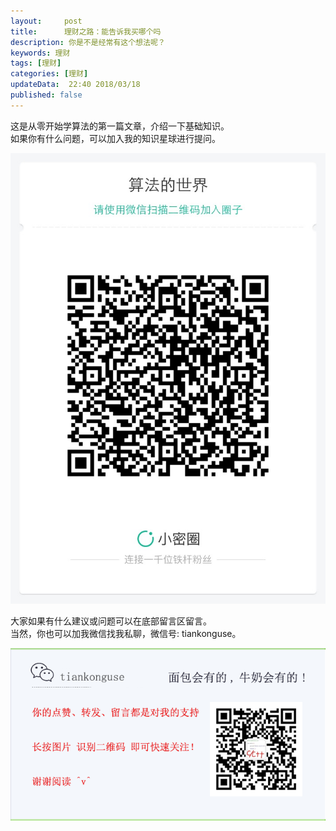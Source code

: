 ```yaml
---   
layout:     post  
title:      理财之路：能告诉我买哪个吗   
description: 你是不是经常有这个想法呢？    
keywords: 理财  
tags: [理财]  
categories: [理财]  
updateData:  22:40 2018/03/18
published: false  
---  
```

 
这是从零开始学算法的第一篇文章，介绍一下基础知识。  
如果你有什么问题，可以加入我的知识星球进行提问。  

![](/images/suanfa_xiaomiquan.jpg)  



大家如果有什么建议或问题可以在底部留言区留言。  
当然，你也可以加我微信找我私聊，微信号: tiankonguse。  

![](/images/tiankonguse-support.png)  


